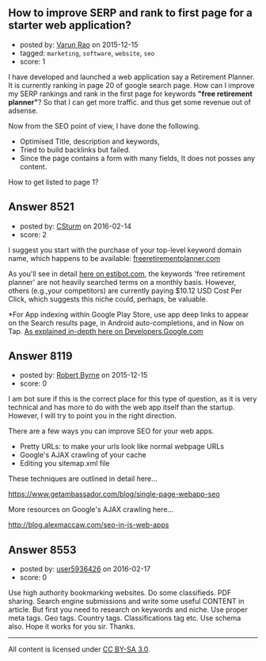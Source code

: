 ## How to improve SERP and rank to first page for a starter web application?

- posted by: [Varun Rao](https://stackexchange.com/users/5560267/varun-rao) on 2015-12-15
- tagged: `marketing`, `software`, `website`, `seo`
- score: 1

I have developed and launched a web application say a Retirement Planner. It is currently ranking in page 20 of google search page. How can I improve my SERP rankings and rank in the first page for keywords **"free retirement planner"**? So that I can get more traffic. and thus get some revenue out of adsense.

Now from the SEO point of view, I have done the following.

 - Optimised Title, description and keywords,
 - Tried to build backlinks but failed.
 - Since the page contains a form with many fields, It does not posses any content.

How to get listed to page 1?


## Answer 8521

- posted by: [CSturm](https://stackexchange.com/users/7822506/csturm) on 2016-02-14
- score: 2

<p>I suggest you start with the purchase of your top-level keyword domain name, which happens to be available: <a href="https://reports.internic.net/cgi/whois?whois_nic=freeretirementplanner.com&amp;type=domain" rel="nofollow">freeretirementplanner.com</a> </p>

<p>As you'll see in detail <a href="http://www.estibot.com/appraise.php?a=appraisal&amp;k=17a09886be882f235924d9a8ad6bf617&amp;domain=freeretirementplanner.com" rel="nofollow">here on estibot.com</a>, the keywords 'free retirement planner' are not heavily searched terms on a monthly basis. However, others (e.g.,your competitors) are currently paying $10.12 USD Cost Per Click, which  suggests this niche could, perhaps, be valuable.     </p>

<p>*For App indexing within Google Play Store, use app deep links to appear on the Search results page, in Android auto-completions, and in Now on Tap. <a href="https://developers.google.com/app-indexing/" rel="nofollow">As explained in-depth here on Developers.Google.com</a>  </p>



## Answer 8119

- posted by: [Robert Byrne](https://stackexchange.com/users/5232876/robert-byrne) on 2015-12-15
- score: 0

I am bot sure if this is the correct place for this type of question, as it is very technical and has more to do with the web app itself than the startup. However, I will try to point you in the right direction.

There are a few ways you can improve SEO for your web apps.

* Pretty URLs: to make your urls look like normal webpage URLs
* Google's AJAX crawling of your cache
* Editing you sitemap.xml file

These techniques are outlined in detail here...

https://www.getambassador.com/blog/single-page-webapp-seo

More resources on Google's AJAX crawling here...

http://blog.alexmaccaw.com/seo-in-js-web-apps


## Answer 8553

- posted by: [user5936426](https://stackexchange.com/users/7691768/user5936426) on 2016-02-17
- score: 0

Use high authority bookmarking websites. Do some classifieds. PDF sharing. Search engine submissions and write some useful CONTENT in article. But first you need to research on keywords and niche. Use proper meta tags. Geo tags. Country tags. Classifications tag etc. Use schema also. Hope it works for you sir. Thanks. 



---

All content is licensed under [CC BY-SA 3.0](https://creativecommons.org/licenses/by-sa/3.0/).
